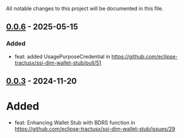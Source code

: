 All notable changes to this project will be documented in this file.

## [0.0.6](https://github.com/eclipse-tractusx/ssi-dim-wallet-stub/compare/0.0.5...0.0.6) - 2025-05-15

### Added

* feat: added UsagePurposeCredential in https://github.com/eclipse-tractusx/ssi-dim-wallet-stub/pull/51 

## [0.0.3](https://github.com/eclipse-tractusx/ssi-dim-wallet-stub/compare/0.0.2...0.0.3) - 2024-11-20

# Added
* feat: Enhancing Wallet Stub with BDRS function in https://github.com/eclipse-tractusx/ssi-dim-wallet-stub/issues/29
